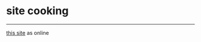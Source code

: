 # site cooking
 ___
 
 [this site](https://poriansh.github.io/Site-template-cooking-training) as online

